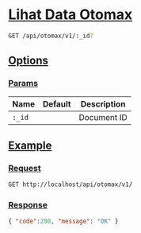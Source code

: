 # [Lihat Data Otomax]()

<!-- @category Session -->

```bash
GET /api/otomax/v1/:_id?
```

## [Options]()

### [Params]()

Name | Default | Description
--- | --- | ---
`:_id` |  | Document ID

## [Example]()

### [Request]()

```bash
GET http://localhost/api/otomax/v1/
```

### [Response]()

```json
{ "code":200, "message": "OK" }
```